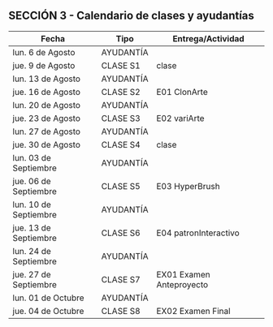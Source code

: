 ## SECCIÓN 3 - Calendario de clases y ayudantías
Fecha | Tipo | Entrega/Actividad
------------ | ------------- | ---
lun. 6 de Agosto	| AYUDANTÍA	|
jue. 9 de Agosto	| CLASE	S1	| clase
lun. 13 de Agosto	| AYUDANTÍA	|
jue. 16 de Agosto	| CLASE	S2	| E01 ClonArte
lun. 20 de Agosto	| AYUDANTÍA	|
jue. 23 de Agosto	| CLASE	S3	| E02 variArte
lun. 27 de Agosto	| AYUDANTÍA	|
jue. 30 de Agosto	| CLASE	S4	| clase
lun. 03 de Septiembre	| AYUDANTÍA	|
jue. 06 de Septiembre	| CLASE S5	| E03 HyperBrush
lun. 10 de Septiembre	| AYUDANTÍA	|
jue. 13 de Septiembre	| CLASE	S6	| E04 patronInteractivo
lun. 24 de Septiembre	| AYUDANTÍA	|
jue. 27 de Septiembre	| CLASE	S7	| EX01 Examen Anteproyecto
lun. 01 de Octubre	| AYUDANTÍA	|
jue. 04 de Octubre	| CLASE	S8	| EX02 Examen Final
